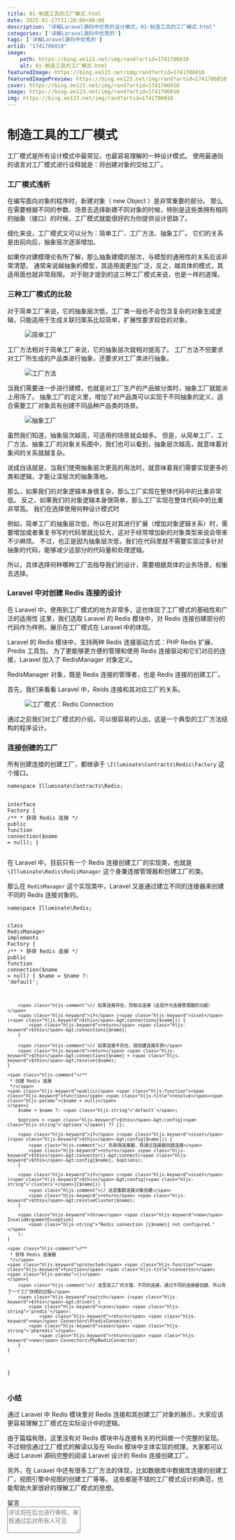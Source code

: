 ```yaml
---
title: 01-制造工具的工厂模式.html
date: 2025-02-27T21:28:00+08:00
description: "详解Laravel源码中优秀的设计模式，01-制造工具的工厂模式.html"
categories: ['详解Laravel源码中优秀的']
tags: ['详解Laravel源码中优秀的']
artid: "1741706010"
image:
    path: https://bing.ee123.net/img/rand?artid=1741706010
    alt: 01-制造工具的工厂模式.html
featuredImage: https://bing.ee123.net/img/rand?artid=1741706010
featuredImagePreview: https://bing.ee123.net/img/rand?artid=1741706010
cover: https://bing.ee123.net/img/rand?artid=1741706010
image: https://bing.ee123.net/img/rand?artid=1741706010
img: https://bing.ee123.net/img/rand?artid=1741706010
---
```


<html><head><meta charset="utf-8"><meta http-equiv="X-UA-Compatible" content="IE=edge,chrome=1"><meta name="viewport" content="width=device-width,initial-scale=1,user-scalable=no,viewport-fit=cover"><meta name="google-site-verification" content="cCHsgG9ktuCTgWgYfqCJql8AeR4gAne4DTZqztPoirE"><meta name="apple-itunes-app" content="app-id=987739104"><meta name="baidu-site-verification" content="qiK2a1kcFc"><meta name="360-site-verification" content="4c3c7d57d59f0e1a308462fbc7fd7e51"><meta name="sogou_site_verification" content="c49WUDZczQ"><title data-vue-meta="true">详解 Laravel 源码中优秀的设计模式 - 有明 - 掘金小册</title><link rel="preload" href="https://b-gold-cdn.xitu.io/v3/static/js/manifest.060adf3290877312ec3f.js" as="script"><link rel="preload" href="https://b-gold-cdn.xitu.io/v3/static/js/vendor.e6fd81aa1499049a5bee.js" as="script"><link rel="preload" href="https://b-gold-cdn.xitu.io/v3/static/js/app.a99a1e8180beec940a3f.js" as="script"><link rel="preload" href="https://b-gold-cdn.xitu.io/v3/static/css/app.b796f2cb9b18ed584e56cf5802f4527d.css" as="style"><link rel="apple-touch-icon" sizes="180x180" href="https://b-gold-cdn.xitu.io/favicons/v2/apple-touch-icon.png"><link rel="icon" type="image/png" sizes="32x32" href="https://b-gold-cdn.xitu.io/favicons/v2/favicon-32x32.png"><link rel="icon" type="image/png" sizes="16x16" href="https://b-gold-cdn.xitu.io/favicons/v2/favicon-16x16.png"><link rel="manifest" href="https://b-gold-cdn.xitu.io/favicons/v2/manifest.json"><link rel="mask-icon" href="https://b-gold-cdn.xitu.io/favicons/v2/safari-pinned-tab.svg" color="#5bbad5"><link rel="shortcut icon" href="https://b-gold-cdn.xitu.io/favicons/v2/favicon.ico"><meta name="msapplication-config" content="https://b-gold-cdn.xitu.io/favicons/v2/browserconfig.xml"><meta name="theme-color" content="#ffffff"><link rel="search" title="掘金" href="https://b-gold-cdn.xitu.io/conf/search.xml" type="application/opensearchdescription+xml"><link rel="stylesheet" href="https://b-gold-cdn.xitu.io/ionicons/2.0.1/css/ionicons.min.css"><link rel="stylesheet" href="https://b-gold-cdn.xitu.io/asset/fw-icon/1.0.9/iconfont.css"><link href="https://b-gold-cdn.xitu.io/v3/static/css/app.b796f2cb9b18ed584e56cf5802f4527d.css" rel="stylesheet"><script src="https://www.googletagmanager.com/gtag/js?id=UA-93217128-6"></script><script async="" src="https://hm.baidu.com/hm.js?93bbd335a208870aa1f296bcd6842e5e"></script><script async="" src="//www.google-analytics.com/analytics.js"></script><script type="text/javascript" async="" src="https://assets.growingio.com/vds.js"></script><script type="text/javascript" charset="utf-8" async="" src="https://b-gold-cdn.xitu.io/v3/static/js/8.6975c7d55979d107f394.js"></script><meta data-vmid="keywords" name="keywords" content="掘金,稀土,Vue.js,微信小程序,Kotlin,RxJava,React Native,Wireshark,敏捷开发,Bootstrap,OKHttp,正则表达式,WebGL,Webpack,Docker,MVVM" data-vue-meta="true"><meta data-vmid="description" name="description" content="掘金是一个帮助开发者成长的社区，是给开发者用的 Hacker News，给设计师用的 Designer News，和给产品经理用的 Medium。掘金的技术文章由稀土上聚集的技术大牛和极客共同编辑为你筛选出最优质的干货，其中包括：Android、iOS、前端、后端等方面的内容。用户每天都可以在这里找到技术世界的头条内容。与此同时，掘金内还有沸点、掘金翻译计划、线下活动、专栏文章等内容。即使你是 GitHub、StackOverflow、开源中国的用户，我们相信你也可以在这里有所收获。" data-vue-meta="true"></head><body><div data-v-41acfafa="" data-v-decff8c4="" class="section-content"><div data-v-41acfafa="" class="section-page book-section-view"><div data-v-41acfafa="" class="entry-content article-content"><h1 class="heading" data-id="heading-0">制造工具的工厂模式</h1>
<p>工厂模式是所有设计模式中最常见，也最容易理解的一种设计模式。
使用最通俗的语言对工厂模式进行诠释就是：将创建对象的交给工厂。</p>
<h3 class="heading" data-id="heading-1">工厂模式浅析</h3>
<p>在编写面向对象的程序时，新建对象（ new Object ）是非常重要的部分。
那么在需要根据不同的参数、场景去选择新建不同对象的时候，特别是这些类拥有相同的抽象（接口）的时候，工厂模式就能很好的为你提供设计思路了。</p>
<p>细化来说，工厂模式又可以分为：简单工厂、工厂方法、抽象工厂。
它们的关系是由前向后，抽象层次逐渐增加。</p>
<p>如果你对建模理论有所了解，那么抽象建模的层次，与模型的通用性的关系应该非常清楚。
通常来说越抽象的模型，其适用面更加广泛，反之，越具体的模式，其适用面也就非常局限。
对于刚才提到的这三种工厂模式来说，也是一样的道理。</p>
<h3 class="heading" data-id="heading-2">三种工厂模式的比较</h3>
<p>对于简单工厂来说，它的抽象层次低，工厂类一般也不会包含复杂的对象生成逻辑，只能适用于生成关联归案系比较简单，扩展性要求较低的对象。</p>
<p></p><figure><img alt="简单工厂" class="lazyload inited" data-src="https://user-gold-cdn.xitu.io/2017/12/14/160553df19fb9b8c?imageView2/0/w/1280/h/960/format/webp/ignore-error/1" data-width="919" data-height="289" src="https://user-gold-cdn.xitu.io/2017/12/14/160553df19fb9b8c?imageView2/0/w/1280/h/960/format/webp/ignore-error/1"><figcaption></figcaption></figure><p></p>
<p>工厂方法相对于简单工厂来说，它的抽象层次就相对提高了。
工厂方法不但要求对工厂所生成的产品类进行抽象，还要求对工厂类进行抽象。</p>
<p></p><figure><img alt="工厂方法" class="lazyload inited" data-src="https://user-gold-cdn.xitu.io/2017/12/14/160553e83b9c5372?imageView2/0/w/1280/h/960/format/webp/ignore-error/1" data-width="952" data-height="389" src="https://user-gold-cdn.xitu.io/2017/12/14/160553e83b9c5372?imageView2/0/w/1280/h/960/format/webp/ignore-error/1"><figcaption></figcaption></figure><p></p>
<p>当我们需要进一步进行建模，也就是对工厂生产的产品做分类时，抽象工厂就能派上用场了。
抽象工厂的定义里，增加了对产品类可以实现于不同抽象的定义，适合需要工厂对象具有创建不同品种产品类的场景。</p>
<p></p><figure><img alt="抽象工厂" class="lazyload inited" data-src="https://user-gold-cdn.xitu.io/2017/12/15/1605891ae3b04b79?imageView2/0/w/1280/h/960/format/webp/ignore-error/1" data-width="997" data-height="516" src="https://user-gold-cdn.xitu.io/2017/12/15/1605891ae3b04b79?imageView2/0/w/1280/h/960/format/webp/ignore-error/1"><figcaption></figcaption></figure><p></p>
<p>虽然我们知道，抽象层次越高，可适用的场景就会越多。
但是，从简单工厂、工厂方法、抽象工厂的对象关系图中，我们也可以看到，抽象层次越高，就意味着对象间的关系就越复杂。</p>
<p>说成白话就是，当我们使用抽象层次更高的用法时，就意味着我们需要实现更多的类和逻辑，才能让深层次的抽象落地。</p>
<p>那么，如果我们的对象逻辑本身很复杂，那么工厂实现在整体代码中的比重非常低。
反之，如果我们的对象逻辑本身很简单，那么工厂实现在整体代码中的比重非常高。
我们在选择使用何种设计模式时</p>
<p>例如，简单工厂的抽象层次低，所以在对其进行扩展（增加对象逻辑关系）时，需要增加或者重复书写的代码里就比较大，这对于经常增加新的对象类型来说会带来不少麻烦。
不过，也正是因为抽象层次低，我们在代码里就不需要实现过多针对抽象的代码，能够减少这部分的代码量和处理逻辑。</p>
<p>所以，具体选择何种哪种工厂去指导我们的设计，需要根据具体的业务场景，权衡去选择。</p>
<h3 class="heading" data-id="heading-3">Laravel 中对创建 Redis 连接的设计</h3>
<p>在 Laravel 中，使用到工厂模式的地方非常多，这也体现了工厂模式的基础性和广泛的适用性
这里，我们选取 Laravel 的 Redis 模块中，对 Redis 连接创建部分的代码作为样例，展示在工厂模式在 Laravel 中的体现。</p>
<p>Laravel 的 Redis 模块中，支持两种 Redis 连接驱动方式：PHP Redis 扩展、Predis 工具包。
为了更能够更方便的管理和使用 Redis 连接驱动和它们对应的连接，Laravel 加入了 RedisManager 对象定义。</p>
<p>RedisManager 对象，既是 Redis 连接的管理者，也是 Redis 连接的创建工厂。</p>
<p>首先，我们来看看 Laravel 中，Reids 连接和其对应工厂的关系。</p>
<p></p><figure><img alt="工厂模式：Redis Connection" class="lazyload inited" data-src="https://user-gold-cdn.xitu.io/2017/12/20/16071fec4bb86f47?imageView2/0/w/1280/h/960/format/webp/ignore-error/1" data-width="679" data-height="839" src="https://user-gold-cdn.xitu.io/2017/12/20/16071fec4bb86f47?imageView2/0/w/1280/h/960/format/webp/ignore-error/1"><figcaption></figcaption></figure><p></p>
<p>通过之前我们对工厂模式的介绍，可以很容易的认出，这是一个典型的工厂方法结构的程序设计。</p>
<h3 class="heading" data-id="heading-4">连接创建的工厂</h3>
<p>所有创建连接的创建工厂，都继承于 <code>\Illuminate\Contracts\Redis\Factory</code> 这个接口。</p>
<pre><code class="hljs php" lang="php"><span class="hljs-keyword">namespace</span> <span class="hljs-title">Illuminate</span>\<span class="hljs-title">Contracts</span>\<span class="hljs-title">Redis</span>;

<span class="hljs-class"><span class="hljs-keyword">interface</span> <span class="hljs-title">Factory</span>
</span>{
    <span class="hljs-comment">/**
     * 获得 Redis 连接
     */</span>
    <span class="hljs-keyword">public</span> <span class="hljs-function"><span class="hljs-keyword">function</span> <span class="hljs-title">connection</span><span class="hljs-params">($name = null)</span></span>;
}
</code></pre><p>在 Laravel 中，目前只有一个 Redis 连接创建工厂的实现类，也就是 <code>\Illuminate\Redis\RedisManager</code> 这个身兼连接管理器和创建工厂的类。</p>
<p>那么在 <code>RedisManager</code> 这个实现类中，Laravel 又是通过建立不同的连接器来创建不同的 Redis 连接对象的。</p>
<pre><code class="hljs php" lang="php"><span class="hljs-keyword">namespace</span> <span class="hljs-title">Illuminate</span>\<span class="hljs-title">Redis</span>;

<span class="hljs-class"><span class="hljs-keyword">class</span> <span class="hljs-title">RedisManager</span> <span class="hljs-keyword">implements</span> <span class="hljs-title">Factory</span>
</span>{
    <span class="hljs-comment">/**
     * 获得 Redis 连接
     */</span>
    <span class="hljs-keyword">public</span> <span class="hljs-function"><span class="hljs-keyword">function</span> <span class="hljs-title">connection</span><span class="hljs-params">($name = null)</span>
    </span>{
        $name = $name ?: <span class="hljs-string">'default'</span>;

        <span class="hljs-comment">// 如果连接存在，则取出连接（这是作为连接管理器的功能）</span>
        <span class="hljs-keyword">if</span> (<span class="hljs-keyword">isset</span>(<span class="hljs-keyword">$this</span>-&gt;connections[$name])) {
            <span class="hljs-keyword">return</span> <span class="hljs-keyword">$this</span>-&gt;connections[$name];
        }

        <span class="hljs-comment">// 如果连接不存在，就创建连接实例</span>
        <span class="hljs-keyword">return</span> <span class="hljs-keyword">$this</span>-&gt;connections[$name] = <span class="hljs-keyword">$this</span>-&gt;resolve($name);
    }

    <span class="hljs-comment">/**
     * 创建 Redis 连接
     */</span>
    <span class="hljs-keyword">public</span> <span class="hljs-function"><span class="hljs-keyword">function</span> <span class="hljs-title">resolve</span><span class="hljs-params">($name = null)</span>
    </span>{
        $name = $name ?: <span class="hljs-string">'default'</span>;

        $options = <span class="hljs-keyword">$this</span>-&gt;config[<span class="hljs-string">'options'</span>] ?? [];

        <span class="hljs-keyword">if</span> (<span class="hljs-keyword">isset</span>(<span class="hljs-keyword">$this</span>-&gt;config[$name])) {
            <span class="hljs-comment">// 先取得连接器，再通过连接器创建连接</span>
            <span class="hljs-keyword">return</span> <span class="hljs-keyword">$this</span>-&gt;connector()-&gt;connect(<span class="hljs-keyword">$this</span>-&gt;config[$name], $options);
        }

        <span class="hljs-keyword">if</span> (<span class="hljs-keyword">isset</span>(<span class="hljs-keyword">$this</span>-&gt;config[<span class="hljs-string">'clusters'</span>][$name])) {
            <span class="hljs-comment">// 这是集群连接对象创建</span>
            <span class="hljs-keyword">return</span> <span class="hljs-keyword">$this</span>-&gt;resolveCluster($name);
        }

        <span class="hljs-keyword">throw</span> <span class="hljs-keyword">new</span> InvalidArgumentException(
            <span class="hljs-string">"Redis connection [{$name}] not configured."</span>
        );
    }

    <span class="hljs-comment">/**
     * 获得 Redis 连接器
     */</span>
    <span class="hljs-keyword">protected</span> <span class="hljs-function"><span class="hljs-keyword">function</span> <span class="hljs-title">connector</span><span class="hljs-params">()</span>
    </span>{
        <span class="hljs-comment">// 这里是工厂的关键，不同的连接，通过不同的连接器创建，所以有了一个工厂抉择的过程</span>
        <span class="hljs-keyword">switch</span> (<span class="hljs-keyword">$this</span>-&gt;driver) {
            <span class="hljs-keyword">case</span> <span class="hljs-string">'predis'</span>:
                <span class="hljs-keyword">return</span> <span class="hljs-keyword">new</span> Connectors\PredisConnector;
            <span class="hljs-keyword">case</span> <span class="hljs-string">'phpredis'</span>:
                <span class="hljs-keyword">return</span> <span class="hljs-keyword">new</span> Connectors\PhpRedisConnector;
        }
    }
}
</code></pre><h3 class="heading" data-id="heading-5">小结</h3>
<p>通过 Laravel 中 Redis 模块里对 Redis 连接和其创建工厂对象的展示，大家应该更容易理解工厂模式在实际设计中的逻辑。</p>
<p>由于篇幅有限，这里没有对 Redis 模块中与连接有关的代码做一个完整的呈现。
不过相信通过工厂模式的解读以及在 Redis 模块中主体实现的梳理，大家都可以通过 Laravel 源码完整的阅读 Laravel 设计的 Redis 连接创建工厂。</p>
<p>另外，在 Laravel 中还有很多工厂方法的体现，比如数据库中数据库连接的创建工厂，视图引擎中视图的创建工厂等等。
这些都是不错的工厂模式设计的典范，也能帮助大家很好的理解工厂模式的思想。</p>
</div><section data-v-41acfafa="" class="book-comments"><div data-v-41acfafa="" class="box-title">留言</div><div data-v-41acfafa="" class="comment-box"><div data-v-efcd2e56="" data-v-41acfafa="" class="comment-form comment-form" id="comment"><div data-v-b2db8566="" data-v-1b9df826="" data-v-efcd2e56="" data-src="https://avatars0.githubusercontent.com/u/8953279?v=4" class="lazy avatar avatar" title="" style="background-image: none;"></div><textarea data-v-efcd2e56="" placeholder="评论将在后台进行审核，审核通过后对所有人可见" class="content-input" style="overflow: hidden; overflow-wrap: break-word; height: 60px;"></textarea><div data-v-efcd2e56="" class="action-box" style="display: none;"><div data-v-54e3f196="" data-v-efcd2e56="" class="image-uploader image-uploader" style="display: none;"><input data-v-54e3f196="" type="file" class="input"><button data-v-54e3f196="" class="upload-btn"><i data-v-54e3f196="" class="icon ion-image"></i><span data-v-54e3f196="">上传图片</span></button></div><div data-v-efcd2e56="" class="submit-box"><span data-v-efcd2e56="" class="submit-text">Ctrl or ⌘ + Enter</span><button data-v-efcd2e56="" class="submit-btn">评论</button></div></div><!----></div></div><ul data-v-51163f89="" data-v-41acfafa="" st:block="commentList" class="comment-list comment-list"><!----></ul></section></div></div><!----><!----></body></html>